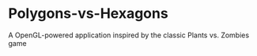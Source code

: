 # Polygons-vs-Hexagons
A OpenGL-powered application inspired by the classic Plants vs. Zombies game
